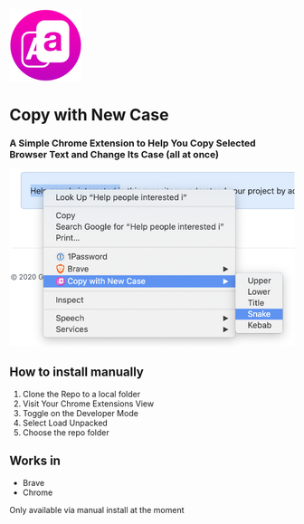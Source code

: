 ![Copy with New Case Icon](copy-with-new-case-icon-128.png)

# Copy with New Case

### A Simple Chrome Extension to Help You **Copy Selected Browser** **Text** and **Change Its Case** (all at once)

![copy with new case](CWNC.png)

## How to install manually

1. Clone the Repo to a local folder
1. Visit Your Chrome Extensions View
1. Toggle on the Developer Mode
1. Select Load Unpacked
1. Choose the repo folder

## Works in

- Brave
- Chrome

Only available via manual install at the moment
